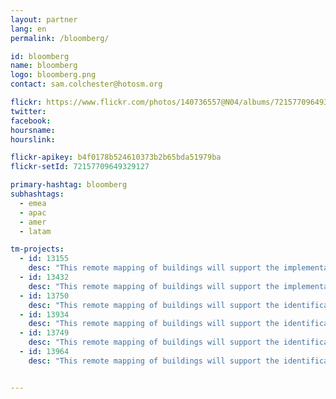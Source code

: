 ```yaml
---
layout: partner
lang: en
permalink: /bloomberg/

id: bloomberg
name: bloomberg
logo: bloomberg.png
contact: sam.colchester@hotosm.org

flickr: https://www.flickr.com/photos/140736557@N04/albums/72157709649329127
twitter: 
facebook: 
hoursname:
hourslink:

flickr-apikey: b4f0178b524610373b2b65bda51979ba
flickr-setId: 72157709649329127

primary-hashtag: bloomberg
subhashtags:
  - emea
  - apac
  - amer
  - latam

tm-projects:
  - id: 13155
    desc: "This remote mapping of buildings will support the implementation of planned activities and largely the generation of data for humanitarian activities in the identified provinces."
  - id: 13432
    desc: "This remote mapping of buildings will support the implementation of post census activities, such as data visualization, preparation of the Census Atlases, as well as dynamic web maps for data dissemination."
  - id: 13750
    desc: "This remote mapping of buildings will support the identification and characterization of settlements, as well as the implementation of planned activities and largely the generation of data for humanitarian activities."
  - id: 13934
    desc: "This remote mapping of buildings will support the identification and characterization of settlements, as well as the implementation of planned activities and largely the generation of data for humanitarian activities."
  - id: 13749
    desc: "This remote mapping of buildings will support the identification and characterization of settlements, as well as the implementation of planned activities and largely the generation of data for humanitarian activities."
  - id: 13964
    desc: "This remote mapping of buildings will support the identification and characterization of settlements, as well as the implementation of planned activities and largely the generation of data for humanitarian activities."


---
```

